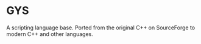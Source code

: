 # GYS
A scripting language base. Ported from the original C++ on SourceForge to modern C++ and other languages.
